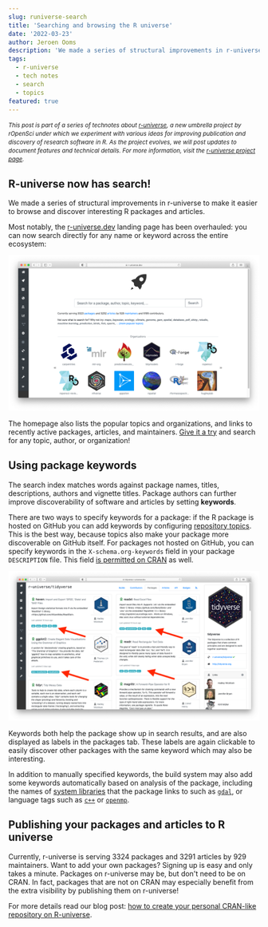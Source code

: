 ```yaml
---
slug: runiverse-search
title: 'Searching and browsing the R universe'
date: '2022-03-23'
author: Jeroen Ooms
description: 'We made a series of structural improvements in r-universe to make it easier to browse and discover interesting R packages and articles. Most notably, the landing page has been overhauled: you can now search directly for any name or keyword across the entire ecosystem'
tags:
  - r-universe
  - tech notes
  - search
  - topics
featured: true
---
```


<small><em>This post is part of a series of technotes about [r-universe](https://r-universe.dev), a new umbrella project by rOpenSci under which we experiment with various ideas for improving publication and discovery of research software in R.
As the project evolves, we will post updates to document features and technical details.
For more information, visit the [r-universe project page](/r-universe/).</em></small>


## R-universe now has search!

We made a series of structural improvements in r-universe to make it easier to browse and discover interesting R packages and articles.

Most notably, the [r-universe.dev](https://r-universe.dev) landing page has been overhauled: you can now search directly for any name or keyword across the entire ecosystem:

[![screenshot of r-universe homepage with search bar](search.png)](https://r-universe.dev)

The homepage also lists the popular topics and organizations, and links to recently active packages, articles, and maintainers. [Give it a try](https://r-universe.dev) and search for any topic, author, or organization!

## Using package keywords

The search index matches words against package names, titles, descriptions, authors and vignette titles. Package authors can further improve discoverability of software and articles by setting __keywords__.

There are two ways to specify keywords for a package: if the R package is hosted on GitHub you can add keywords by configuring [repository topics](https://docs.github.com/en/repositories/managing-your-repositorys-settings-and-features/customizing-your-repository/classifying-your-repository-with-topics). This is the best way, because topics also make your package more discoverable on GitHub itself. For packages not hosted on GitHub, you can specify keywords in the `X-schema.org-keywords` field in your package `DESCRIPTION` file. This field [is permitted on CRAN](https://cs.github.com/?q=org%3Acran+X-schema.org-keywords) as well.

[![screenshot a universe with keywords highlighted](keywords.png)](https://tidyverse.r-universe.dev/ui#packages)

Keywords both help the package show up in search results, and are also displayed as labels in the packages tab. These labels are again clickable to easily discover other packages with the same keyword which may also be interesting.

In addition to manually specified keywords, the build system may also add some keywords automatically based on analysis of the package, including the names of [system libraries](https://r-universe.dev/sysdeps/) that the package links to such as [`gdal`](https://r-universe.dev/search/#gdal), or language tags such as [`c++`](https://r-universe.dev/search/#c++) or [`openmp`](https://r-universe.dev/search/#openmp).

## Publishing your packages and articles to R universe

Currently, r-universe is serving 3324 packages and 3291 articles by 929 maintainers. Want to add your own packages? Signing up is easy and only takes a minute. Packages on r-universe may be, but don't need to be on CRAN. In fact, packages that are not on CRAN may especially benefit from the extra visibility by publishing them on r-universe!

For more details read our blog post: [how to create your personal CRAN-like repository on R-universe](http://localhost:1313/blog/2021/06/22/setup-runiverse/).
